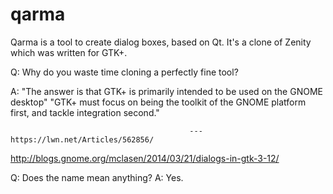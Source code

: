 qarma
=====

Qarma is a tool to create dialog boxes, based on Qt.
It's a clone of Zenity which was written for GTK+.


Q: Why do you waste time cloning a perfectly fine tool?

A:
"The answer is that GTK+ is primarily intended to be used on the GNOME desktop"
"GTK+ must focus on being the toolkit of the GNOME platform first, and tackle integration second."

                                            --- https://lwn.net/Articles/562856/

http://blogs.gnome.org/mclasen/2014/03/21/dialogs-in-gtk-3-12/

Q: Does the name mean anything?
A: Yes.
